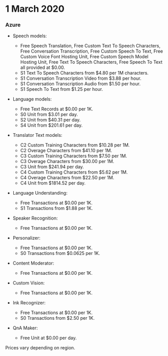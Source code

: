 # 1 March 2020

### Azure

- Speech models:
  - Free Speech Translation, Free Custom Text To Speech Characters, Free Conversation Transcription, Free Custom Speech To Text, Free Custom Voice Font Hosting Unit, Free Custom Speech Model Hosting Unit, Free Text To Speech Characters, Free Speech To Text all provided at $0.00.
  - S1 Text To Speech Characters from $4.80 per 1M characters.
  - S1 Conversation Transcription Video from $3.88 per hour.
  - S1 Conversation Transcription Audio from $1.50 per hour.
  - S1 Speech To Text from $1.25 per hour.

- Language models:
  - Free Text Records at $0.00 per 1K.
  - S0 Unit from $3.01 per day.
  - S2 Unit from $40.31 per day.
  - S4 Unit from $201.61 per day.

- Translator Text models:
  - C2 Custom Training Characters from $10.28 per 1M.
  - C2 Overage Characters from $41.10 per 1M.
  - C3 Custom Training Characters from $7.50 per 1M.
  - C3 Overage Characters from $30.00 per 1M.
  - C3 Unit from $241.94 per day.
  - C4 Custom Training Characters from $5.62 per 1M.
  - C4 Overage Characters from $22.50 per 1M.
  - C4 Unit from $1814.52 per day.

- Language Understanding:
  - Free Transactions at $0.00 per 1K.
  - S1 Transactions from $1.88 per 1K.

- Speaker Recognition:
  - Free Transactions at $0.00 per 1K.

- Personalizer:
  - Free Transactions at $0.00 per 1K.
  - S0 Transactions from $0.0625 per 1K.

- Content Moderator:
  - Free Transactions at $0.00 per 1K.

- Custom Vision:
  - Free Transactions at $0.00 per 1K.

- Ink Recognizer:
  - Free Transactions at $0.00 per 1K.
  - S0 Transactions from $2.50 per 1K.

- QnA Maker:
  - Free Unit at $0.00 per day.

Prices vary depending on region.